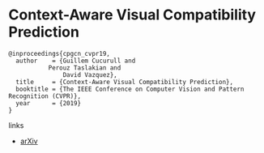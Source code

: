 # Context-Aware Visual Compatibility Prediction

```
@inproceedings{cpgcn_cvpr19,
  author    = {Guillem Cucurull and
	       Perouz Taslakian and
               David Vazquez},
  title     = {Context-Aware Visual Compatibility Prediction},
  booktitle = {The IEEE Conference on Computer Vision and Pattern Recognition (CVPR)},
  year      = {2019}
}

```

links
- [arXiv](https://arxiv.org/abs/1902.03646)
